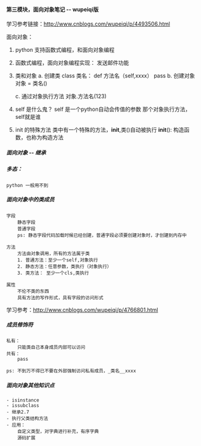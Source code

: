#### 第三模块，面向对象笔记 -- wupeiqi版

学习参考链接：http://www.cnblogs.com/wupeiqi/p/4493506.html

面向对象：


1. python 支持函数式编程，和面向对象编程

2. 函数式编程，面向对象编程实现： 发送邮件功能

3. 类和对象
    a. 创建类
        class 类名：
            def 方法名（self,xxxx）
            pass
    b. 创建对象
        对象 = 类名()

    c. 通过对象执行方法
        对象.方法名(123)
        
5. self 是什么鬼？
    self 是一个python自动会传值的参数
    那个对象执行方法，self就是谁


6.  init 的特殊方法
    类中有一个特殊的方法，__init__,类()自动被执行
    __init__(): 构造函数，也称为构造方法
    

##### 面向对象 -- 继承


##### 多态：
    python 一般用不到
    
    
##### 面向对象中的类成员
    字段
        静态字段
        普通字段
        ps: 静态字段代码加载时候已经创建，普通字段必须要创建对象时，才创建到内存中

    方法
        方法由对象调用，所有的方法属于类
        1. 普通方法：至少一个self,对象执行
        2. 静态方法：任意参数，类执行（对象执行）
        3. 类方法： 至少一个cls,类执行

    属性
        不伦不类的东西
        具有方法的写作形式，具有字段的访问形式

学习参考：http://www.cnblogs.com/wupeiqi/p/4766801.html


##### 成员修饰符
    私有：
        只能类自己本身成员内部可以访问
    共有：
        pass

    ps: 不到万不得已不要在外部强制访问私有成员，_类名__xxxx
    
    
##### 面向对象其他知识点
    - isinstance
    - issubclass
    - 继承2.7
    - 执行父类结构方法
    - 应用：
        自定义类型，对字典进行补充，有序字典
        源码扩展
